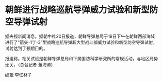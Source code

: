# 朝鲜进行战略巡航导弹威力试验和新型防空导弹试射

据央视新闻消息，据朝中社20日报道，朝鲜导弹总局于19日下午在朝鲜西部海域进行了“箭矢-1丁-3”型战略巡航导弹超大型战斗部威力试验和新型防空导弹试射，试射达到了预期目的。

报道称，相关试验是朝鲜导弹总局和下属国防科学研究所的常规活动，与地区局势无关。（总台记者 董海涛）

编辑 李忆林子

